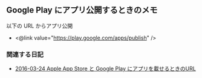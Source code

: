 ## Google Play にアプリ公開するときのメモ

以下の URL からアプリ公開

* <@link value="https://play.google.com/apps/publish" />



### 関連する日記


* [2016-03-24 Apple App Store と Google Play にアプリを載せるときのURL](${settings.baseurl}/2016/ig160324.html)



